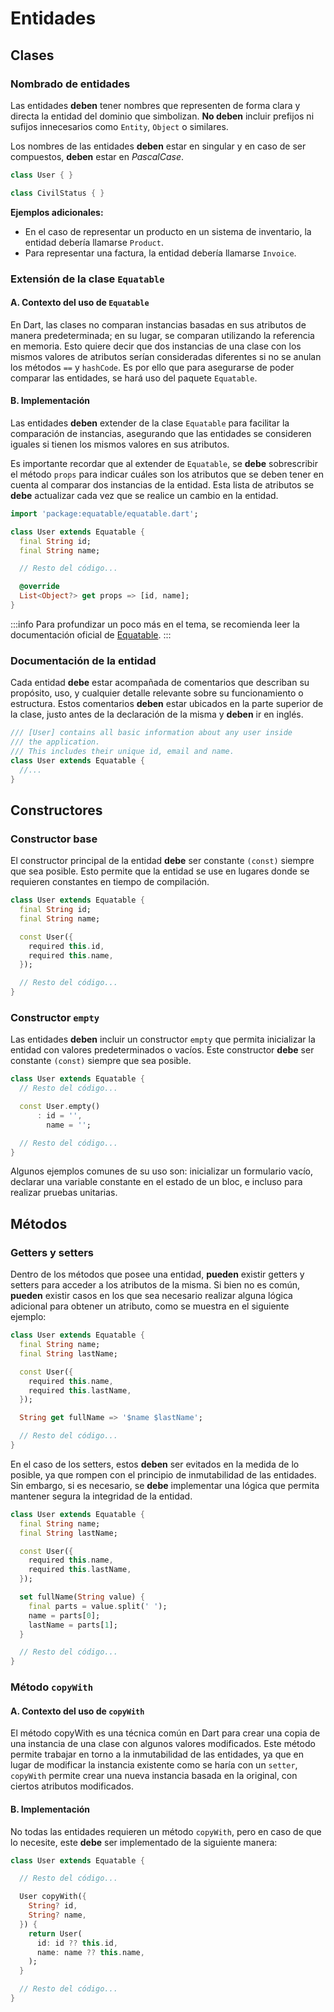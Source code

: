 # Entidades

## Clases

### Nombrado de entidades

Las entidades **deben** tener nombres que representen de forma clara y directa la entidad del dominio que simbolizan. **No deben** incluir prefijos ni sufijos innecesarios como `Entity`, `Object` o similares.

Los nombres de las entidades **deben** estar en singular y en caso de ser compuestos, **deben** estar en _PascalCase_.

```dart
class User { }

class CivilStatus { }
```

**Ejemplos adicionales:**

- En el caso de representar un producto en un sistema de inventario, la entidad debería llamarse `Product`.
- Para representar una factura, la entidad debería llamarse `Invoice`.

### Extensión de la clase `Equatable`

#### A. Contexto del uso de `Equatable`

En Dart, las clases no comparan instancias basadas en sus atributos de manera predeterminada; en su lugar, se comparan utilizando la referencia en memoria. Esto quiere decir que dos instancias de una clase con los mismos valores de atributos serían consideradas diferentes si no se anulan los métodos `==` y `hashCode`. Es por ello que para asegurarse de poder comparar las entidades, se hará uso del paquete `Equatable`.

#### B. Implementación

Las entidades **deben** extender de la clase `Equatable` para facilitar la comparación de instancias, asegurando que las entidades se consideren iguales si tienen los mismos valores en sus atributos.

Es importante recordar que al extender de `Equatable`, se **debe** sobrescribir el método `props` para indicar cuáles son los atributos que se deben tener en cuenta al comparar dos instancias de la entidad. Esta lista de atributos se **debe** actualizar cada vez que se realice un cambio en la entidad.

```dart
import 'package:equatable/equatable.dart';

class User extends Equatable {
  final String id;
  final String name;

  // Resto del código...

  @override
  List<Object?> get props => [id, name];
}
```

:::info
Para profundizar un poco más en el tema, se recomienda leer la documentación oficial de [Equatable](https://pub.dev/packages/equatable).
:::

### Documentación de la entidad

Cada entidad **debe** estar acompañada de comentarios que describan su propósito, uso, y cualquier detalle relevante sobre su funcionamiento o estructura. Estos comentarios **deben** estar ubicados en la parte superior de la clase, justo antes de la declaración de la misma y **deben** ir en inglés.

```dart
/// [User] contains all basic information about any user inside
/// the application.
/// This includes their unique id, email and name.
class User extends Equatable {
  //...
}
```

## Constructores

### Constructor base

El constructor principal de la entidad **debe** ser constante `(const)` siempre que sea posible. Esto permite que la entidad se use en lugares donde se requieren constantes en tiempo de compilación.

```dart
class User extends Equatable {
  final String id;
  final String name;

  const User({
    required this.id,
    required this.name,
  });

  // Resto del código...
}
```

### Constructor `empty`

Las entidades **deben** incluir un constructor `empty` que permita inicializar la entidad con valores predeterminados o vacíos. Este constructor **debe** ser constante `(const)` siempre que sea posible.

```dart
class User extends Equatable {
  // Resto del código...

  const User.empty()
      : id = '',
        name = '';

  // Resto del código...
}
```

Algunos ejemplos comunes de su uso son: inicializar un formulario vacío, declarar una variable constante en el estado de un bloc, e incluso para realizar pruebas unitarias.

## Métodos

### Getters y setters

Dentro de los métodos que posee una entidad, **pueden** existir getters y setters para acceder a los atributos de la misma. Si bien no es común, **pueden** existir casos en los que sea necesario realizar alguna lógica adicional para obtener un atributo, como se muestra en el siguiente ejemplo:

```dart
class User extends Equatable {
  final String name;
  final String lastName;

  const User({
    required this.name,
    required this.lastName,
  });

  String get fullName => '$name $lastName';

  // Resto del código...
}
```

En el caso de los setters, estos **deben** ser evitados en la medida de lo posible, ya que rompen con el principio de inmutabilidad de las entidades. Sin embargo, si es necesario, se **debe** implementar una lógica que permita mantener segura la integridad de la entidad.

```dart
class User extends Equatable {
  final String name;
  final String lastName;

  const User({
    required this.name,
    required this.lastName,
  });

  set fullName(String value) {
    final parts = value.split(' ');
    name = parts[0];
    lastName = parts[1];
  }

  // Resto del código...
}
```

### Método `copyWith`

#### A. Contexto del uso de `copyWith`

El método copyWith es una técnica común en Dart para crear una copia de una instancia de una clase con algunos valores modificados. Este método permite trabajar en torno a la inmutabilidad de las entidades, ya que en lugar de modificar la instancia existente como se haría con un `setter`, `copyWith` permite crear una nueva instancia basada en la original, con ciertos atributos modificados.

#### B. Implementación

No todas las entidades requieren un método `copyWith`, pero en caso de que lo necesite, este **debe** ser implementado de la siguiente manera:

```dart
class User extends Equatable {

  // Resto del código...

  User copyWith({
    String? id,
    String? name,
  }) {
    return User(
      id: id ?? this.id,
      name: name ?? this.name,
    );
  }

  // Resto del código...
}
```
